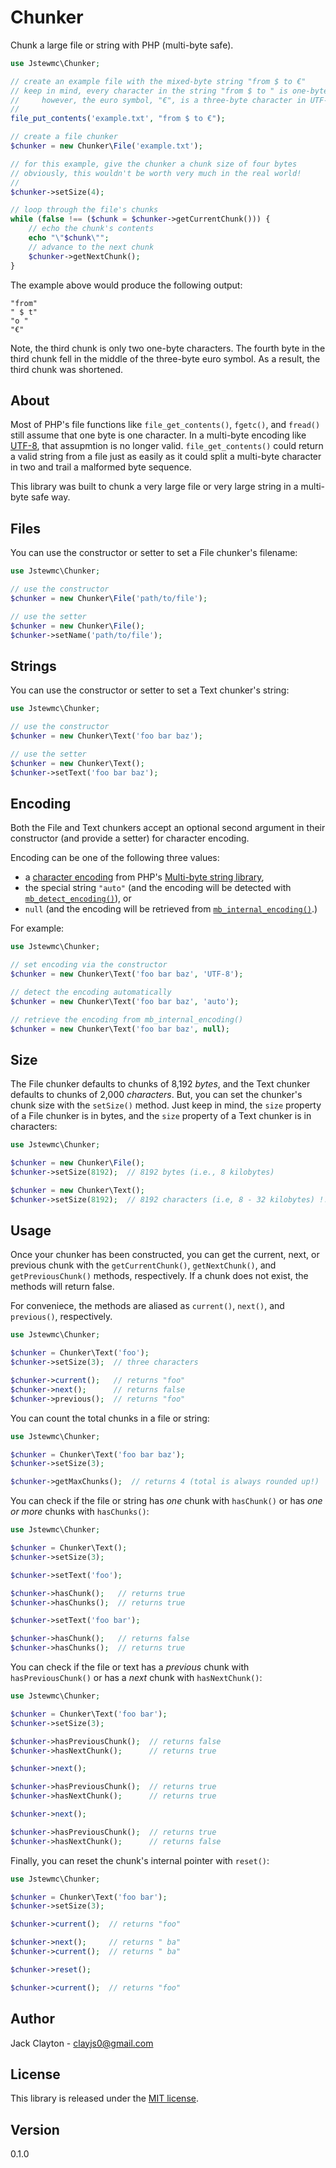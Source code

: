 # Chunker
Chunk a large file or string with PHP (multi-byte safe).

```php
use Jstewmc\Chunker;

// create an example file with the mixed-byte string "from $ to €"
// keep in mind, every character in the string "from $ to " is one-byte in UTF-8; 
//     however, the euro symbol, "€", is a three-byte character in UTF-8
//
file_put_contents('example.txt', "from $ to €");

// create a file chunker
$chunker = new Chunker\File('example.txt');

// for this example, give the chunker a chunk size of four bytes
// obviously, this wouldn't be worth very much in the real world!
//
$chunker->setSize(4);

// loop through the file's chunks
while (false !== ($chunk = $chunker->getCurrentChunk())) {
	// echo the chunk's contents
	echo "\"$chunk\"";
	// advance to the next chunk
	$chunker->getNextChunk();	
}
```

The example above would produce the following output:

```
"from"
" $ t"
"o "
"€"
```

Note, the third chunk is only two one-byte characters. The fourth byte in the third chunk fell in the middle of the three-byte euro symbol. As a result, the third chunk was shortened. 

## About

Most of PHP's file functions like `file_get_contents()`, `fgetc()`, and `fread()` still assume that one byte is one character. In a multi-byte encoding like [UTF-8](https://en.wikipedia.org/wiki/UTF-8), that assupmtion is no longer valid. `file_get_contents()` could return a valid string from a file just as easily as it could split a multi-byte character in two and trail a malformed byte sequence.

This library was built to chunk a very large file or very large string in a multi-byte safe way.

## Files

You can use the constructor or setter to set a File chunker's filename:

```php
use Jstewmc\Chunker;

// use the constructor
$chunker = new Chunker\File('path/to/file');

// use the setter
$chunker = new Chunker\File();
$chunker->setName('path/to/file');
```

## Strings

You can use the constructor or setter to set a Text chunker's string:

```php
use Jstewmc\Chunker;

// use the constructor
$chunker = new Chunker\Text('foo bar baz');

// use the setter
$chunker = new Chunker\Text();
$chunker->setText('foo bar baz');
```

## Encoding

Both the File and Text chunkers accept an optional second argument in their constructor (and provide a setter) for character encoding. 

Encoding can be one of the following three values:

- a [character encoding](http://php.net/manual/en/function.mb-list-encodings.php) from PHP's [Multi-byte string library](http://php.net/manual/en/ref.mbstring.php),
- the special string `"auto"` (and the encoding will be detected with [`mb_detect_encoding()`](http://php.net/manual/en/function.mb-detect-encoding.php)), or 
- `null` (and the encoding will be retrieved from [`mb_internal_encoding()`](http://php.net/manual/en/function.mb-internal-encoding.php).)

For example:

```php
use Jstewmc\Chunker;

// set encoding via the constructor
$chunker = new Chunker\Text('foo bar baz', 'UTF-8');

// detect the encoding automatically
$chunker = new Chunker\Text('foo bar baz', 'auto');

// retrieve the encoding from mb_internal_encoding()
$chunker = new Chunker\Text('foo bar baz', null);
```

## Size

The File chunker defaults to chunks of 8,192 *bytes*, and the Text chunker defaults to chunks of 2,000 *characters*. But, you can set the chunker's chunk size with the `setSize()` method. Just keep in mind, the `size` property of a File chunker is in bytes, and the `size` property of a Text chunker is in characters:

```php
use Jstewmc\Chunker;

$chunker = new Chunker\File();
$chunker->setSize(8192);  // 8192 bytes (i.e., 8 kilobytes)

$chunker = new Chunker\Text();
$chunker->setSize(8192);  // 8192 characters (i.e, 8 - 32 kilobytes) !!
```

## Usage

Once your chunker has been constructed, you can get the current, next, or previous chunk with the `getCurrentChunk()`, `getNextChunk()`, and `getPreviousChunk()` methods, respectively. If a chunk does not exist, the methods will return false. 

For conveniece, the methods are aliased as `current()`, `next()`, and `previous()`, respectively.

```php
use Jstewmc\Chunker;

$chunker = Chunker\Text('foo');
$chunker->setSize(3);  // three characters

$chunker->current();   // returns "foo"
$chunker->next();      // returns false
$chunker->previous();  // returns "foo"
```

You can count the total chunks in a file or string:

```php
use Jstewmc\Chunker;

$chunker = Chunker\Text('foo bar baz');
$chunker->setSize(3);

$chunker->getMaxChunks();  // returns 4 (total is always rounded up!)
```

You can check if the file or string has *one* chunk with `hasChunk()` or has *one or more* chunks with `hasChunks()`:

```php
use Jstewmc\Chunker;

$chunker = Chunker\Text();
$chunker->setSize(3);

$chunker->setText('foo');

$chunker->hasChunk();   // returns true
$chunker->hasChunks();  // returns true

$chunker->setText('foo bar');

$chunker->hasChunk();   // returns false
$chunker->hasChunks();  // returns true
```

You can check if the file or text has a *previous* chunk with `hasPreviousChunk()` or has a *next* chunk with `hasNextChunk()`:

```php
use Jstewmc\Chunker;

$chunker = Chunker\Text('foo bar');
$chunker->setSize(3);

$chunker->hasPreviousChunk();  // returns false
$chunker->hasNextChunk();      // returns true

$chunker->next();

$chunker->hasPreviousChunk();  // returns true
$chunker->hasNextChunk();      // returns true

$chunker->next();

$chunker->hasPreviousChunk();  // returns true
$chunker->hasNextChunk();      // returns false
```

Finally, you can reset the chunk's internal pointer with `reset()`:

```php
use Jstewmc\Chunker;

$chunker = Chunker\Text('foo bar');
$chunker->setSize(3);

$chunker->current();  // returns "foo"

$chunker->next();     // returns " ba"
$chunker->current();  // returns " ba"

$chunker->reset();    

$chunker->current();  // returns "foo"
```

## Author

Jack Clayton - [clayjs0@gmail.com](mailto:clayjs0@gmail.com)

## License

This library is released under the [MIT license](https://github.com/jstewmc/chunker/blob/master/LICENSE).

## Version

0.1.0

